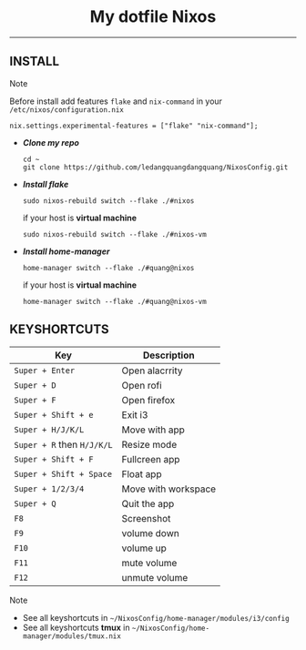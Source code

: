 <h1 align="center"> My dotfile Nixos</h1>

---
## INSTALL
> [!NOTE]
> Before install add features `flake` and `nix-command` in your `/etc/nixos/configuration.nix`
> ```
> nix.settings.experimental-features = ["flake" "nix-command"];
> ```
* ***Clone my repo***
    ```
    cd ~
    git clone https://github.com/ledangquangdangquang/NixosConfig.git
    ```
* ***Install flake***
    ```
    sudo nixos-rebuild switch --flake ./#nixos 
    ```
    if your host is **virtual machine**
    ```
    sudo nixos-rebuild switch --flake ./#nixos-vm
    ```
* ***Install home-manager***
    ```
    home-manager switch --flake ./#quang@nixos
    ```
    if your host is **virtual machine**
    ```
    home-manager switch --flake ./#quang@nixos-vm

    ```

## KEYSHORTCUTS
| Key | Description |
|--------------- | --------------- |
| `Super + Enter`| Open alacrrity|
| `Super + D`   | Open rofi|
| `Super + F`   | Open firefox|
| `Super + Shift + e`| Exit i3   |
| `Super + H/J/K/L`| Move with app|
| `Super + R` then `H/J/K/L`| Resize mode|
| `Super + Shift + F`| Fullcreen app|
| `Super + Shift + Space`| Float app|
| `Super + 1/2/3/4`| Move with workspace|
| `Super + Q`| Quit the app|
| `F8`| Screenshot|
| `F9`| volume down|
| `F10`| volume up|
| `F11`| mute volume|
| `F12`| unmute volume|

> [!NOTE]
> * See all keyshortcuts in `~/NixosConfig/home-manager/modules/i3/config` 
> * See all keyshortcuts **tmux** in `~/NixosConfig/home-manager/modules/tmux.nix`

